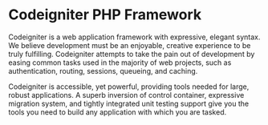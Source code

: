 # Codeigniter PHP Framework

Codeigniter is a web application framework with expressive, elegant syntax. We believe development must be an enjoyable, creative experience to be truly fulfilling. Codeigniter attempts to take the pain out of development by easing common tasks used in the majority of web projects, such as authentication, routing, sessions, queueing, and caching.

Codeigniter is accessible, yet powerful, providing tools needed for large, robust applications. A superb inversion of control container, expressive migration system, and tightly integrated unit testing support give you the tools you need to build any application with which you are tasked.


